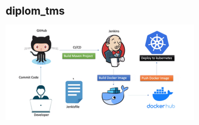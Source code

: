 # diplom_tms
![Image alt](https://github.com/kuran91/diplom_tms/blob/012a5231b87944316ba8f33384b43743480bbef8/cicd.png)
